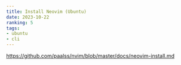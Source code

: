 ```yaml
---
title: Install Neovim (Ubuntu)
date: 2023-10-22
ranking: 5
tags:
- ubuntu
- cli
---
```


<https://github.com/paalss/nvim/blob/master/docs/neovim-install.md>
